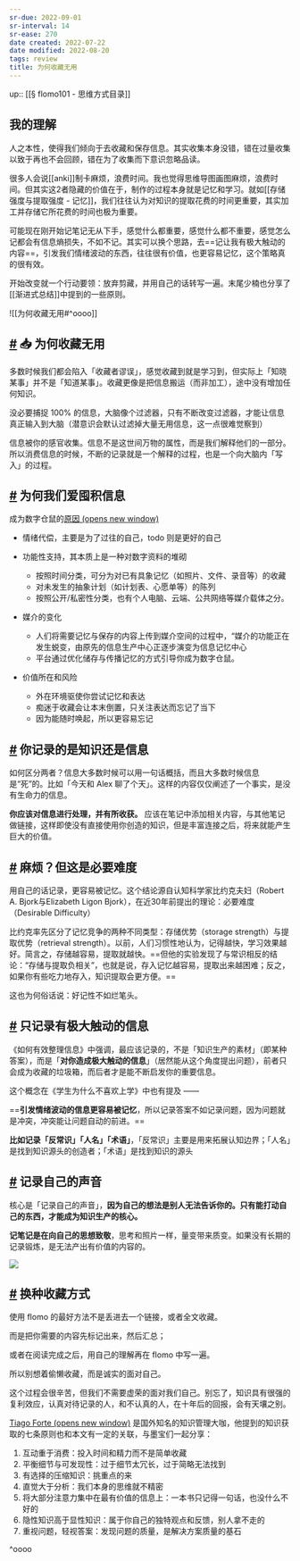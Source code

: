 ```yaml
---
sr-due: 2022-09-01
sr-interval: 14
sr-ease: 270
date created: 2022-07-22
date modified: 2022-08-20
tags: review
title: 为何收藏无用
---
```


up:: [[§ flomo101 - 思维方式目录]]

## 我的理解

人之本性，使得我们倾向于去收藏和保存信息。其实收集本身没错，错在过量收集以致于再也不会回顾，错在为了收集而下意识忽略品读。

很多人会说[[anki]]制卡麻烦，浪费时间。我也觉得思维导图画图麻烦，浪费时间。但其实这2者隐藏的价值在于，制作的过程本身就是记忆和学习。就如[[存储强度与提取强度 - 记忆]]，我们往往认为对知识的提取花费的时间更重要，其实加工并存储它所花费的时间也极为重要。

可能现在刚开始记笔记无从下手，感觉什么都重要，感觉什么都不重要，感觉怎么记都会有信息熵损失，不如不记。其实可以换个思路，去==记让我有极大触动的内容==，引发我们情绪波动的东西，往往很有价值，也更容易记忆，这个策略真的很有效。

开始改变就一个行动要领：放弃剪藏，并用自己的话转写一遍。末尾少楠也分享了[[渐进式总结]]中提到的一些原则。

![[为何收藏无用#^oooo]]

## [#](https://help.flomoapp.com/thinking/knowledge.html#%F0%9F%93%A5-%E4%B8%BA%E4%BD%95%E6%94%B6%E8%97%8F%E6%97%A0%E7%94%A8) 📥 为何收藏无用

多数时候我们都会陷入「收藏者谬误」，感觉收藏到就是学习到，但实际上「知晓某事」并不是「知道某事」。收藏更像是把信息搬运（而非加工），途中没有增加任何知识。

没必要捕捉 100% 的信息，大脑像个过滤器，只有不断改变过滤器，才能让信息真正输入到大脑（潜意识会默认过滤掉大量无用信息，这一点很难觉察到）

信息被你的感官收集。信息不是这世间万物的属性，而是我们解释他们的一部分。所以消费信息的时候，不断的记录就是一个解释的过程，也是一个向大脑内「写入」的过程。

## [#](https://help.flomoapp.com/thinking/knowledge.html#%E4%B8%BA%E4%BD%95%E6%88%91%E4%BB%AC%E7%88%B1%E5%9B%A4%E7%A7%AF%E4%BF%A1%E6%81%AF) 为何我们爱囤积信息

成为数字仓鼠的[原因 (opens new window)](https://mp.weixin.qq.com/s/CzED8GPcn5pVKl1agA6m_g)

- 情绪代偿，主要是为了过往的自己，todo 则是更好的自己
    
- 功能性支持，其本质上是一种对数字资料的堆砌
    
    - 按照时间分类，可分为对已有具象记忆（如照片、文件、录音等）的收藏
    - 对未发生的抽象计划（如计划表、心愿单等）的陈列
    - 按照公开/私密性分类，也有个人电脑、云端、公共网络等媒介载体之分。
- 媒介的变化
    
    - 人们将需要记忆与保存的内容上传到媒介空间的过程中，“媒介的功能正在发生蜕变，由原先的信息生产中心正逐步演变为信息记忆中心
    - 平台通过优化储存与传播记忆的方式引导你成为数字仓鼠。
- 价值所在和风险
    
    - 外在环境驱使你尝试记忆和表达
    - 痴迷于收藏会让本末倒置，只关注表达而忘记了当下
    - 因为能随时唤起，所以更容易忘记

## [#](https://help.flomoapp.com/thinking/knowledge.html#%E4%BD%A0%E8%AE%B0%E5%BD%95%E7%9A%84%E6%98%AF%E7%9F%A5%E8%AF%86%E8%BF%98%E6%98%AF%E4%BF%A1%E6%81%AF) 你记录的是知识还是信息

如何区分两者？信息大多数时候可以用一句话概括，而且大多数时候信息是“死”的。比如「今天和 Alex 聊了个天」。这样的内容仅仅阐述了一个事实，是没有生命力的信息。

**你应该对信息进行处理，并有所收获。** 应该在笔记中添加相关内容，与其他笔记做链接，这样即使没有直接使用你创造的知识，但是丰富连接之后，将来就能产生巨大的价值。

## [#](https://help.flomoapp.com/thinking/knowledge.html#%E9%BA%BB%E7%83%A6-%E4%BD%86%E8%BF%99%E6%98%AF%E5%BF%85%E8%A6%81%E9%9A%BE%E5%BA%A6) 麻烦？但这是必要难度

用自己的话记录，更容易被记忆。这个结论源自认知科学家比约克夫妇（Robert A. Bjork与Elizabeth Ligon Bjork），在近30年前提出的理论：必要难度（Desirable Difficulty）

比约克率先区分了记忆竞争的两种不同类型：存储优势（storage strength）与提取优势（retrieval strength）。以前，人们习惯性地认为，记得越快，学习效果越好。简言之，存储越容易，提取就越快。==但他的实验发现了与常识相反的结论：“存储与提取负相关”，也就是说，存入记忆越容易，提取出来越困难；反之，如果你有些吃力地存入，知识提取会更方便。==

这也为何俗话说：好记性不如烂笔头。

## [#](https://help.flomoapp.com/thinking/knowledge.html#%E5%8F%AA%E8%AE%B0%E5%BD%95%E6%9C%89%E6%9E%81%E5%A4%A7%E8%A7%A6%E5%8A%A8%E7%9A%84%E4%BF%A1%E6%81%AF) 只记录有极大触动的信息

《如何有效整理信息》中强调，最应该记录的，不是「知识生产的素材」（即某种答案），而是「**对你造成极大触动的信息**」（居然能从这个角度提出问题），前者只会成为收藏的垃圾箱，而后者才是能不断启发你的重要信息。

这个概念在《学生为什么不喜欢上学》中也有提及 ——

==**引发情绪波动的信息更容易被记忆**，所以记录答案不如记录问题，因为问题就是冲突，冲突能让问题自动的前进。==

**比如记录「反常识」「人名」「术语」**，「反常识」主要是用来拓展认知边界；「人名」是找到知识源头的创造者；「术语」是找到知识的源头

## [#](https://help.flomoapp.com/thinking/knowledge.html#%E8%AE%B0%E5%BD%95%E8%87%AA%E5%B7%B1%E7%9A%84%E5%A3%B0%E9%9F%B3) 记录自己的声音

核心是「记录自己的声音」，**因为自己的想法是别人无法告诉你的。只有能打动自己的东西，才能成为知识生产的核心。**

**记笔记是在向自己的思想致敬**，思考和照片一样，量变带来质变。如果没有长期的记录锻炼，是无法产出有价值的内容的。

![](https://img2.oldwinter.top/为何收藏无用_image_1.png)

## [#](https://help.flomoapp.com/thinking/knowledge.html#%E6%8D%A2%E7%A7%8D%E6%94%B6%E8%97%8F%E6%96%B9%E5%BC%8F) 换种收藏方式

使用 flomo 的最好方法不是丢进去一个链接，或者全文收藏。

而是把你需要的内容先标记出来，然后汇总；

或者在阅读完成之后，用自己的理解再在 flomo 中写一遍。

所以别想着偷懒收藏，而是诚实的面对自己。

这个过程会很辛苦，但我们不需要虚荣的面对我们自己。别忘了，知识具有很强的复利效应，认真对待记录的人，和不认真的人，在十年后的回报，会有天壤之别。

[Tiago Forte (opens new window)](https://fortelabs.co/) 是国外知名的知识管理大咖，他提到的知识获取的七条原则也和本文有一定的关联，与墨宝们一起分享：

1. 互动重于消费：投入时间和精力而不是简单收藏
3. 平衡细节与可发现性：过于细节太冗长，过于简略无法找到
4. 有选择的压缩知识：挑重点的来
6. 直觉大于分析：我们本身的思维就不精密
7. 将大部分注意力集中在最有价值的信息上：一本书只记得一句话，也没什么不好的
9. 隐性知识高于显性知识：属于你自己的独特观点和反馈，别人拿不走的
10. 重视问题，轻视答案：发现问题的质量，是解决方案质量的基石

^oooo
